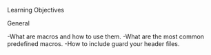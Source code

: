 Learning Objectives

General

-What are macros and how to use them.
-What are the most common predefined macros.
-How to include guard your header files.
